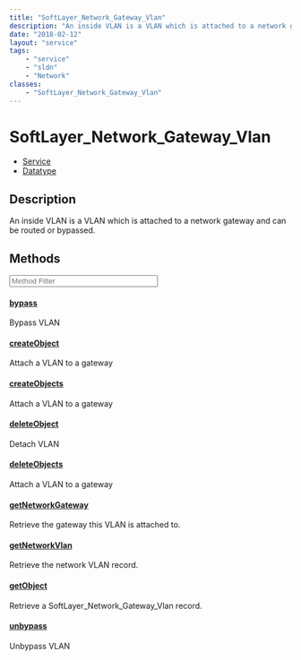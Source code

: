 ```yaml
---
title: "SoftLayer_Network_Gateway_Vlan"
description: "An inside VLAN is a VLAN which is attached to a network gateway and can be routed or bypassed."
date: "2018-02-12"
layout: "service"
tags:
    - "service"
    - "sldn"
    - "Network"
classes:
    - "SoftLayer_Network_Gateway_Vlan"
---
```

# SoftLayer_Network_Gateway_Vlan
<div id='service-datatype'>
    <ul id='sldn-reference-tabs'>
    <li id='service'> <a href='/reference/services/SoftLayer_Network_Gateway_Vlan' >Service</a></li>    <li id='datatype'> <a href='/reference/datatypes/SoftLayer_Network_Gateway_Vlan' >Datatype</a></li>
    </ul>
</div>

## Description
An inside VLAN is a VLAN which is attached to a network gateway and can be routed or bypassed. 



        
<div id="properties" class="content service-content">

## Methods

<div class="view-filters">
    <div class="clearfix">
        <div class="search-input-box">
            <input placeholder="Method Filter" onkeyup="titleSearch(inputId='edit-combine', divId='method-div', elementClass='method-row')" 
                type="text" id="edit-combine" value="" size="30" maxlength="128" class="form-text">
        </div>
    </div>
</div>

<div id="method-div">

<div class="method-row">

#### [bypass](/reference/services/SoftLayer_Network_Gateway_Vlan/bypass)
Bypass VLAN
</div>

<div class="method-row">

#### [createObject](/reference/services/SoftLayer_Network_Gateway_Vlan/createObject)
Attach a VLAN to a gateway
</div>

<div class="method-row">

#### [createObjects](/reference/services/SoftLayer_Network_Gateway_Vlan/createObjects)
Attach a VLAN to a gateway
</div>

<div class="method-row">

#### [deleteObject](/reference/services/SoftLayer_Network_Gateway_Vlan/deleteObject)
Detach VLAN
</div>

<div class="method-row">

#### [deleteObjects](/reference/services/SoftLayer_Network_Gateway_Vlan/deleteObjects)
Attach a VLAN to a gateway
</div>

<div class="method-row">

#### [getNetworkGateway](/reference/services/SoftLayer_Network_Gateway_Vlan/getNetworkGateway)
Retrieve the gateway this VLAN is attached to.
</div>

<div class="method-row">

#### [getNetworkVlan](/reference/services/SoftLayer_Network_Gateway_Vlan/getNetworkVlan)
Retrieve the network VLAN record.
</div>

<div class="method-row">

#### [getObject](/reference/services/SoftLayer_Network_Gateway_Vlan/getObject)
Retrieve a SoftLayer_Network_Gateway_Vlan record.
</div>

<div class="method-row">

#### [unbypass](/reference/services/SoftLayer_Network_Gateway_Vlan/unbypass)
Unbypass VLAN
</div>
</div>

</div>

